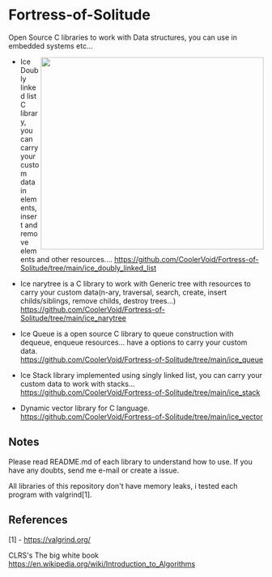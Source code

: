 # Fortress-of-Solitude
Open Source C libraries to work with Data structures, you can use in embedded systems etc...

<img align="right" width="440" height="380" src="https://cdn.pixabay.com/photo/2014/07/30/02/00/iceberg-404966_960_720.jpg">

- Ice Doubly linked list C library, you can carry your custom data in elements, insert and remove elements and other resources....
https://github.com/CoolerVoid/Fortress-of-Solitude/tree/main/ice_doubly_linked_list


- Ice narytree is a C library to work with Generic tree with resources to carry your custom data(n-ary, traversal, search, create, insert childs/siblings, remove childs, destroy trees...)  
https://github.com/CoolerVoid/Fortress-of-Solitude/tree/main/ice_narytree

- Ice Queue is a open source C library to queue construction with dequeue, enqueue resources... have a options to carry your custom data.  
https://github.com/CoolerVoid/Fortress-of-Solitude/tree/main/ice_queue

- Ice Stack library implemented using singly linked list, you can carry your custom data to work with stacks... 
https://github.com/CoolerVoid/Fortress-of-Solitude/tree/main/ice_stack

- Dynamic vector library for C language.
https://github.com/CoolerVoid/Fortress-of-Solitude/tree/main/ice_vector

Notes
--

Please read README.md of each library to understand how to use.
If you have any doubts, send me e-mail or create a issue.

All libraries of this repository don't have memory leaks, i tested each program with valgrind[1].

References
--
[1] - https://valgrind.org/

CLRS's  The big white book https://en.wikipedia.org/wiki/Introduction_to_Algorithms

